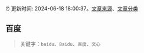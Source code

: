 :alarm_clock: 更新时间: 2024-06-18 18:00:37。[文章来源](/README.md)、[文章分类](/TAGS.md)

## 百度


> 关键字：`baidu`、`Baidu`、`百度`、`文心`



